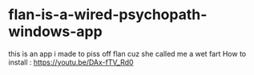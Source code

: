 # flan-is-a-wired-psychopath-windows-app
this is an app i made to piss off flan cuz she called me a wet fart
How to install : https://youtu.be/DAx-fTV_Rd0
